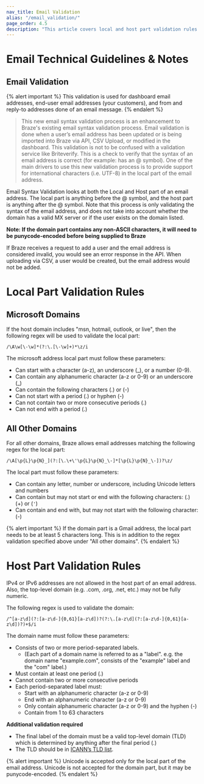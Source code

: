 ```yaml
---
nav_title: Email Validation 
alias: "/email_validation/"
page_order: 4.5
description: "This article covers local and host part validation rules for email addresses"
---
```


# Email Technical Guidelines & Notes

## Email Validation

{% alert important %}
This validation is used for dashboard email addresses, end-user email addresses (your customers), and from and reply-to addresses done of an email message.
{% endalert %}

> This new email syntax validation process is an enhancement to Braze's existing email syntax validation process. Email validation is done when a user’s email address has been updated or is being imported into Braze via API, CSV Upload, or modified in the dashboard. This validation is not to be confused with a validation service like Briteverify. This is a check to verify that the syntax of an email address is correct (for example: has an @ symbol). One of the main drivers to use this new validation process is to provide support for international characters (i.e. UTF-8) in the local part of the email address.

Email Syntax Validation looks at both the Local and Host part of an email address. The local part is anything before the @ symbol, and the host part is anything after the @ symbol. Note that this process is only validating the syntax of the email address, and does not take into account whether the domain has a valid MX server or if the user exists on the domain listed.

__Note: If the domain part contains any non-ASCII characters, it will need to be punycode-encoded before being supplied to Braze__

If Braze receives a request to add a user and the email address is considered invalid, you would see an error response in the API. When uploading via CSV, a user would be created, but the email address would not be added.


# Local Part Validation Rules
## Microsoft Domains
If the host domain includes "msn, hotmail, outlook, or live", then the following regex will be used to validate the local part:


`/\A\w[\-\w]*(?:\.[\-\w]+)*\z/i`

The microsoft address local part must follow these parameters:

- Can start with a character (a-z), an underscore (_), or a number (0-9).  
- Can contain any alphanumeric character (a-z or 0-9) or an underscore (_)
- Can contain the following characters (.) or (-)
- Can not start with a period (.) or hyphen (-)
- Can not contain two or more consecutive periods (.)
- Can not end with a period (.)


## All Other Domains
For all other domains, Braze allows email addresses matching the following regex for the local part:


`/\A[\p{L}\p{N}_](?:[\.\+\'\p{L}\p{N}_\-]*[\p{L}\p{N}_\-])?\z/`

The local part must follow these parameters:
- Can contain any letter, number or underscore, including Unicode letters and numbers
- Can contain but may not start or end with the following characters: (.) (+) or (`'`)
- Can contain and end with, but may not start with the following character: (-)

{% alert important %}
If the domain part is a Gmail address, the local part needs to be at least 5 characters long. This is in addition to the regex validation specified above under "All other domains".
{% endalert %}


# Host Part Validation Rules
IPv4 or IPv6 addresses are not allowed in the host part of an email address. Also, the top-level domain (e.g. .com, .org, .net, etc.) may not be fully numeric.

The following regex is used to validate the domain:

`/^[a-z\d](?:[a-z\d-]{0,61}[a-z\d])?(?:\.[a-z\d](?:[a-z\d-]{0,61}[a-z\d])?)+$/i`

The domain name must follow these parameters:

- Consists of two or more period-separated labels.
	- (Each part of a domain name is referred to as a "label". e.g. the domain name "example.com", consists of the "example" label and the "com" label.)
- Must contain at least one period (.)
- Cannot contain two or more consecutive periods
- Each period-separated label must:
	- Start with an alphanumeric character (a-z or 0-9)
	- End with an alphanumeric character (a-z or 0-9)
	- Only contain alphanumeric character (a-z or 0-9) and the hyphen (-)
	- Contain from 1 to 63 characters

**Additional validation required** 
- The final label of the domain must be a valid top-level domain (TLD) which is determined by anything after the final period (.)
- The TLD should be in [ICANN’s TLD list][2].

{% alert important %}
Unicode is accepted only for the local part of the email address.
Unicode is not accepted for the domain part, but it may be punycode-encoded. 
{% endalert %}

[2]: https://data.iana.org/TLD/tlds-alpha-by-domain.txt
